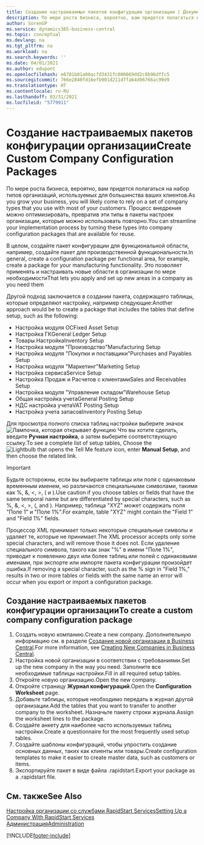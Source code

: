 ```yaml
---
title: Создание настраиваемых пакетов конфигурации организации | Документация Майкрософт
description: По мере роста бизнеса, вероятно, вам придется полагаться на набор типов организаций, используемых для большинства ваших клиентов. Процесс внедрения можно оптимизировать, превратив эти типы в пакеты настроек организации, которые можно использовать повторно.
author: SorenGP
ms.service: dynamics365-business-central
ms.topic: conceptual
ms.devlang: na
ms.tgt_pltfrm: na
ms.workload: na
ms.search.keywords: ''
ms.date: 04/01/2021
ms.author: edupont
ms.openlocfilehash: e6781b01a80acfd3431fc000069dd2c8b96dffc5
ms.sourcegitcommit: 766e2840fd16efb901d211d7fa64d96766ac99d9
ms.translationtype: HT
ms.contentlocale: ru-RU
ms.lasthandoff: 03/31/2021
ms.locfileid: "5779911"
---
```

# <a name="create-custom-company-configuration-packages"></a><span data-ttu-id="8a94e-104">Создание настраиваемых пакетов конфигурации организации</span><span class="sxs-lookup"><span data-stu-id="8a94e-104">Create Custom Company Configuration Packages</span></span>
<span data-ttu-id="8a94e-105">По мере роста бизнеса, вероятно, вам придется полагаться на набор типов организаций, используемых для большинства ваших клиентов.</span><span class="sxs-lookup"><span data-stu-id="8a94e-105">As you grow your business, you will likely come to rely on a set of company types that you use with most of your customers.</span></span> <span data-ttu-id="8a94e-106">Процесс внедрения можно оптимизировать, превратив эти типы в пакеты настроек организации, которые можно использовать повторно.</span><span class="sxs-lookup"><span data-stu-id="8a94e-106">You can streamline your implementation process by turning these types into company configuration packages that are available for reuse.</span></span>  

<span data-ttu-id="8a94e-107">В целом, создайте пакет конфигурации для функциональной области, например, создайте пакет для производственной функциональности.</span><span class="sxs-lookup"><span data-stu-id="8a94e-107">In general, create a configuration package per functional area, for example, create a package for your manufacturing functionality.</span></span> <span data-ttu-id="8a94e-108">Это позволяет применять и настраивать новые области в организации по мере необходимости</span><span class="sxs-lookup"><span data-stu-id="8a94e-108">That lets you apply and set up new areas in a company as you need them</span></span>  

<span data-ttu-id="8a94e-109">Другой подход заключается в создании пакета, содержащего таблицы, которые определяют настройку, например следующие:</span><span class="sxs-lookup"><span data-stu-id="8a94e-109">Another approach would be to create a package that includes the tables that define setup, such as the following:</span></span>  

-   <span data-ttu-id="8a94e-110">Настройка модуля ОС</span><span class="sxs-lookup"><span data-stu-id="8a94e-110">Fixed Asset Setup</span></span>  
-   <span data-ttu-id="8a94e-111">Настройка ГК</span><span class="sxs-lookup"><span data-stu-id="8a94e-111">General Ledger Setup</span></span>  
-   <span data-ttu-id="8a94e-112">Товары Настройка</span><span class="sxs-lookup"><span data-stu-id="8a94e-112">Inventory Setup</span></span>  
-   <span data-ttu-id="8a94e-113">Настройка модуля "Производство"</span><span class="sxs-lookup"><span data-stu-id="8a94e-113">Manufacturing Setup</span></span>  
-   <span data-ttu-id="8a94e-114">Настройка модуля "Покупки и поставщики"</span><span class="sxs-lookup"><span data-stu-id="8a94e-114">Purchases and Payables Setup</span></span>  
-   <span data-ttu-id="8a94e-115">Настройка модуля "Маркетинг"</span><span class="sxs-lookup"><span data-stu-id="8a94e-115">Marketing Setup</span></span>  
-   <span data-ttu-id="8a94e-116">Настройка сервиса</span><span class="sxs-lookup"><span data-stu-id="8a94e-116">Service Setup</span></span>  
-   <span data-ttu-id="8a94e-117">Настройка Продаж и Расчетов с клиентами</span><span class="sxs-lookup"><span data-stu-id="8a94e-117">Sales and Receivables Setup</span></span>  
-   <span data-ttu-id="8a94e-118">Настройка модуля "Управление складом"</span><span class="sxs-lookup"><span data-stu-id="8a94e-118">Warehouse Setup</span></span>  
-   <span data-ttu-id="8a94e-119">Общая настройка учета</span><span class="sxs-lookup"><span data-stu-id="8a94e-119">General Posting Setup</span></span>  
-   <span data-ttu-id="8a94e-120">НДС настройка учета</span><span class="sxs-lookup"><span data-stu-id="8a94e-120">VAT Posting Setup</span></span>  
-   <span data-ttu-id="8a94e-121">Настройка учета запасов</span><span class="sxs-lookup"><span data-stu-id="8a94e-121">Inventory Posting Setup</span></span>  

<span data-ttu-id="8a94e-122">Для просмотра полного списка таблиц настройки выберите значок ![Лампочка, которая открывает функцию Что вы хотите сделать](media/ui-search/search_small.png "Что вы хотите сделать"), введите **Ручная настройка**, а затем выберите соответствующую ссылку.</span><span class="sxs-lookup"><span data-stu-id="8a94e-122">To see a complete list of setup tables, Choose the ![Lightbulb that opens the Tell Me feature](media/ui-search/search_small.png "Tell me what you want to do") icon, enter **Manual Setup**, and then choose the related link.</span></span>  

> [!IMPORTANT]
> <span data-ttu-id="8a94e-123">Будьте осторожны, если вы выбираете таблицы или поля с одинаковым временным именем, но различаются специальными символами, такими как %, &, <, >, ( и ).</span><span class="sxs-lookup"><span data-stu-id="8a94e-123">Use caution if you choose tables or fields that have the same temporal name but are differentiated by special characters, such as %, &, <, >, (, and ).</span></span> <span data-ttu-id="8a94e-124">Например, таблица "XYZ" может содержать поля "Поле 1" и "Поле 1%".</span><span class="sxs-lookup"><span data-stu-id="8a94e-124">For example, table "XYZ" might contain the "Field 1" and "Field 1%" fields.</span></span>
>
> <span data-ttu-id="8a94e-125">Процессор XML принимает только некоторые специальные символы и удаляет те, которые не принимает.</span><span class="sxs-lookup"><span data-stu-id="8a94e-125">The XML processor accepts only some special characters, and will remove those it does not.</span></span> <span data-ttu-id="8a94e-126">Если удаление специального символа, такого как знак "%" в имени "Поле 1%", приводит к появлению двух или более таблиц или полей с одинаковыми именами, при экспорте или импорте пакета конфигурации произойдет ошибка.</span><span class="sxs-lookup"><span data-stu-id="8a94e-126">If removing a special character, such as the % sign in "Field 1%," results in two or more tables or fields with the same name an error will occur when you export or import a configuration package.</span></span>

## <a name="to-create-a-custom-company-configuration-package"></a><span data-ttu-id="8a94e-127">Создание настраиваемых пакетов конфигурации организации</span><span class="sxs-lookup"><span data-stu-id="8a94e-127">To create a custom company configuration package</span></span>  
1.  <span data-ttu-id="8a94e-128">Создать новую компанию.</span><span class="sxs-lookup"><span data-stu-id="8a94e-128">Create a new company.</span></span> <span data-ttu-id="8a94e-129">Дополнительную информацию см. в разделе [Создание новой организации в Business Central](about-new-company.md).</span><span class="sxs-lookup"><span data-stu-id="8a94e-129">For more information, see [Creating New Companies in Business Central](about-new-company.md).</span></span>  
3.  <span data-ttu-id="8a94e-130">Настройка новой организации в соответствии с требованиями.</span><span class="sxs-lookup"><span data-stu-id="8a94e-130">Set up the new company in the way you need.</span></span> <span data-ttu-id="8a94e-131">Заполните все необходимые таблицы настройки.</span><span class="sxs-lookup"><span data-stu-id="8a94e-131">Fill in all required setup tables.</span></span>  
4.  <span data-ttu-id="8a94e-132">Откройте новую организацию.</span><span class="sxs-lookup"><span data-stu-id="8a94e-132">Open the new company.</span></span>
5. <span data-ttu-id="8a94e-133">Откройте страницу **Журнал конфигураций**.</span><span class="sxs-lookup"><span data-stu-id="8a94e-133">Open the **Configuration Worksheet** page.</span></span>  
6.  <span data-ttu-id="8a94e-134">Добавьте таблицы, которые необходимо передать в журнал другой организации.</span><span class="sxs-lookup"><span data-stu-id="8a94e-134">Add the tables that you want to transfer to another company to the worksheet.</span></span> <span data-ttu-id="8a94e-135">Назначьте пакету строки журнала.</span><span class="sxs-lookup"><span data-stu-id="8a94e-135">Assign the worksheet lines to the package.</span></span>  
7.  <span data-ttu-id="8a94e-136">Создайте анкету для наиболее часто используемых таблиц настройки.</span><span class="sxs-lookup"><span data-stu-id="8a94e-136">Create a questionnaire for the most frequently used setup tables.</span></span>  
8.  <span data-ttu-id="8a94e-137">Создайте шаблоны конфигураций, чтобы упростить создание основных данных, таких как клиенты или товары.</span><span class="sxs-lookup"><span data-stu-id="8a94e-137">Create configuration templates to make it easier to create master data, such as customers or items.</span></span>  
9.  <span data-ttu-id="8a94e-138">Экспортируйте пакет в виде файла .rapidstart.</span><span class="sxs-lookup"><span data-stu-id="8a94e-138">Export your package as a .rapidstart file.</span></span>  

## <a name="see-also"></a><span data-ttu-id="8a94e-139">См. также</span><span class="sxs-lookup"><span data-stu-id="8a94e-139">See Also</span></span>  
[<span data-ttu-id="8a94e-140">Настройка организации со службами RapidStart Services</span><span class="sxs-lookup"><span data-stu-id="8a94e-140">Setting Up a Company With RapidStart Services</span></span>](admin-set-up-a-company-with-rapidstart.md)  
[<span data-ttu-id="8a94e-141">Администрация</span><span class="sxs-lookup"><span data-stu-id="8a94e-141">Administration</span></span>](admin-setup-and-administration.md)


[!INCLUDE[footer-include](includes/footer-banner.md)]